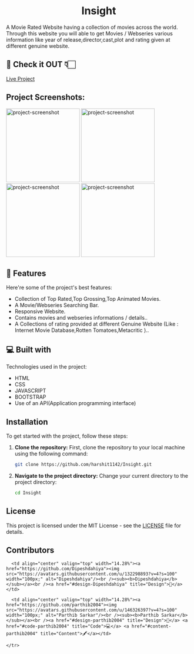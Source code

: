 <h1 align="center" id="title">Insight</h1>

<p id="description">A Movie Rated Website having a collection of movies across the world. Through this website you will able to get Movies / Webseries various information like year of release,director,cast,plot and rating given at different genuine website.</p>

<h2>🚀 Check it OUT 👇🏻</h2>

[Live Project](https://insight-cyan.vercel.app/)

<h2>Project Screenshots:</h2>

<img src="/screenshot/SR1.png" alt="project-screenshot" width="200" height="200/">
<img src="/screenshot/SR2.png" alt="project-screenshot" width="200" height="200/">
<img src="/screenshot/sr3.png" alt="project-screenshot" width="200" height="200/">
<img src="/screenshot/SR4.png" alt="project-screenshot" width="200" height="200/">

  
  
<h2>🧐 Features</h2>

Here're some of the project's best features:

*   Collection of Top Rated,Top Grossing,Top Animated Movies.
*   A Movie/Webseries Searching Bar.
*   Responsive Website.
*   Contains movies and webseries informations / details..
*   A Collections of rating provided at different Genuine Website (Like : Internet Movie Database,Rotten Tomatoes,Metacritic )..

  
  
<h2>💻 Built with</h2>

Technologies used in the project:

*   HTML
*   CSS
*   JAVASCRIPT
*   BOOTSTRAP
*   Use of an API(Application programming interface)

## Installation

To get started with the project, follow these steps:

1. **Clone the repository:**
   First, clone the repository to your local machine using the following command:
   ```bash
   git clone https://github.com/harshit1142/Insight.git
   ```

2. **Navigate to the project directory:**
   Change your current directory to the project directory:
   ```bash
   cd Insight
   ```

## License

This project is licensed under the MIT License - see the [LICENSE](LICENSE) file for details.

## Contributors

<!-- ALL-CONTRIBUTORS-LIST:START - Do not remove or modify this section -->
<!-- prettier-ignore-start -->
<!-- markdownlint-disable -->
<table>
  <tbody>
    <tr>

      <td align="center" valign="top" width="14.28%"><a href="https://github.com/Dipeshdahiya"><img src="https://avatars.githubusercontent.com/u/132298893?v=4?s=100" width="100px;" alt="Dipeshdahiya"/><br /><sub><b>Dipeshdahiya</b></sub></a><br /><a href="#design-Dipeshdahiya" title="Design">🎨</a></td>

      <td align="center" valign="top" width="14.28%"><a href="https://github.com/parthib2004"><img src="https://avatars.githubusercontent.com/u/146326397?v=4?s=100" width="100px;" alt="Parthib Sarkar"/><br /><sub><b>Parthib Sarkar</b></sub></a><br /><a href="#design-parthib2004" title="Design">🎨</a> <a href="#code-parthib2004" title="Code">💻</a> <a href="#content-parthib2004" title="Content">🖋</a></td>

    </tr>
  </tbody>
</table>

<!-- markdownlint-restore -->
<!-- prettier-ignore-end -->

<!-- ALL-CONTRIBUTORS-LIST:END -->


